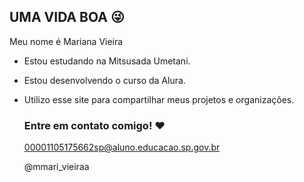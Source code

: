 ## UMA VIDA BOA 😜

 Meu nome é Mariana Vieira

- Estou estudando na Mitsusada Umetani.
- Estou desenvolvendo o curso da Alura.
- Utilizo esse site para compartilhar meus projetos e organizações.

  ### Entre em contato comigo! ❤

  00001105175662sp@aluno.educacao.sp.gov.br
  
  @mmari_vieiraa
